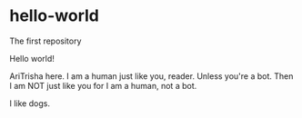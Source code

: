 # hello-world
The first repository

Hello world!

AriTrisha here.  I am a human just like you, reader.
Unless you're a bot.  Then I am NOT just like you for I am a human, not a bot.

I like dogs.
